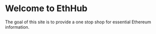 # Welcome to EthHub

The goal of this site is to provide a one stop shop for essential Ethereum information.

